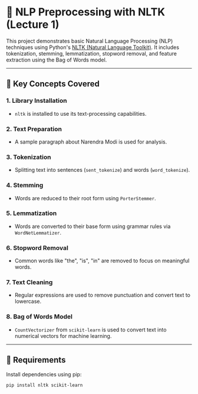 # 🧠 NLP Preprocessing with NLTK (Lecture 1)

This project demonstrates basic Natural Language Processing (NLP) techniques using Python's [NLTK (Natural Language Toolkit)](https://www.nltk.org/). It includes tokenization, stemming, lemmatization, stopword removal, and feature extraction using the Bag of Words model.

---

## 📌 Key Concepts Covered

### 1. **Library Installation**
- `nltk` is installed to use its text-processing capabilities.

### 2. **Text Preparation**
- A sample paragraph about Narendra Modi is used for analysis.

### 3. **Tokenization**
- Splitting text into sentences (`sent_tokenize`) and words (`word_tokenize`).

### 4. **Stemming**
- Words are reduced to their root form using `PorterStemmer`.

### 5. **Lemmatization**
- Words are converted to their base form using grammar rules via `WordNetLemmatizer`.

### 6. **Stopword Removal**
- Common words like "the", "is", "in" are removed to focus on meaningful words.

### 7. **Text Cleaning**
- Regular expressions are used to remove punctuation and convert text to lowercase.

### 8. **Bag of Words Model**
- `CountVectorizer` from `scikit-learn` is used to convert text into numerical vectors for machine learning.

---

## 🧾 Requirements

Install dependencies using pip:
```bash
pip install nltk scikit-learn
